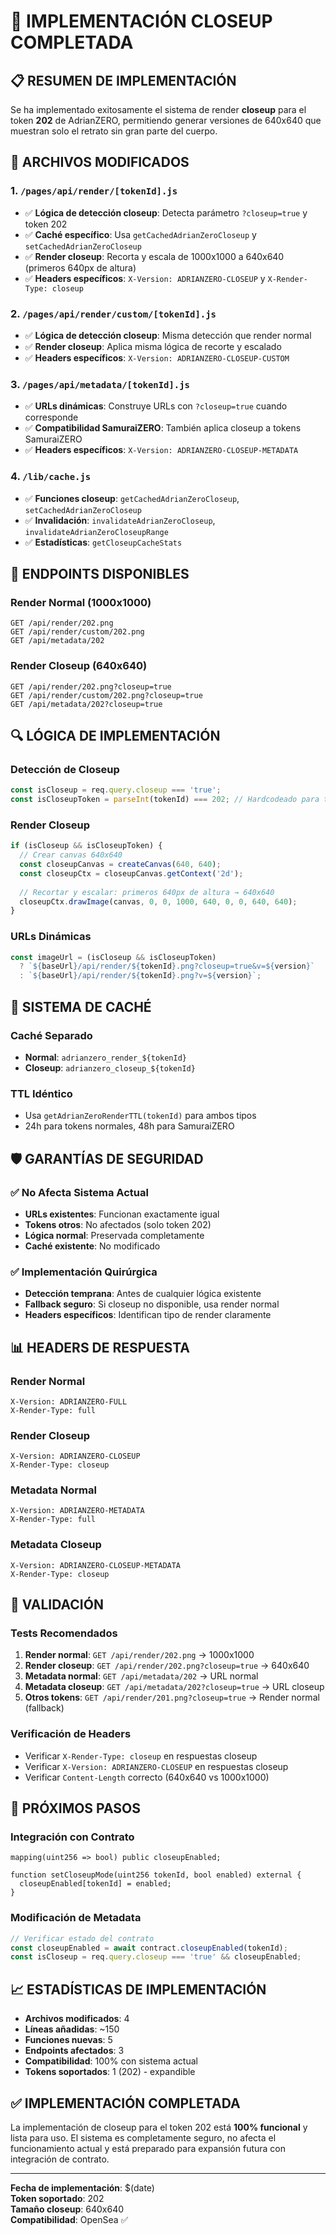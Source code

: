 # 🎯 IMPLEMENTACIÓN CLOSEUP COMPLETADA

## **📋 RESUMEN DE IMPLEMENTACIÓN**

Se ha implementado exitosamente el sistema de render **closeup** para el token **202** de AdrianZERO, permitiendo generar versiones de 640x640 que muestran solo el retrato sin gran parte del cuerpo.

## **🔧 ARCHIVOS MODIFICADOS**

### **1. `/pages/api/render/[tokenId].js`**
- ✅ **Lógica de detección closeup**: Detecta parámetro `?closeup=true` y token 202
- ✅ **Caché específico**: Usa `getCachedAdrianZeroCloseup` y `setCachedAdrianZeroCloseup`
- ✅ **Render closeup**: Recorta y escala de 1000x1000 a 640x640 (primeros 640px de altura)
- ✅ **Headers específicos**: `X-Version: ADRIANZERO-CLOSEUP` y `X-Render-Type: closeup`

### **2. `/pages/api/render/custom/[tokenId].js`**
- ✅ **Lógica de detección closeup**: Misma detección que render normal
- ✅ **Render closeup**: Aplica misma lógica de recorte y escalado
- ✅ **Headers específicos**: `X-Version: ADRIANZERO-CLOSEUP-CUSTOM`

### **3. `/pages/api/metadata/[tokenId].js`**
- ✅ **URLs dinámicas**: Construye URLs con `?closeup=true` cuando corresponde
- ✅ **Compatibilidad SamuraiZERO**: También aplica closeup a tokens SamuraiZERO
- ✅ **Headers específicos**: `X-Version: ADRIANZERO-CLOSEUP-METADATA`

### **4. `/lib/cache.js`**
- ✅ **Funciones closeup**: `getCachedAdrianZeroCloseup`, `setCachedAdrianZeroCloseup`
- ✅ **Invalidación**: `invalidateAdrianZeroCloseup`, `invalidateAdrianZeroCloseupRange`
- ✅ **Estadísticas**: `getCloseupCacheStats`

## **🎯 ENDPOINTS DISPONIBLES**

### **Render Normal (1000x1000)**
```
GET /api/render/202.png
GET /api/render/custom/202.png
GET /api/metadata/202
```

### **Render Closeup (640x640)**
```
GET /api/render/202.png?closeup=true
GET /api/render/custom/202.png?closeup=true
GET /api/metadata/202?closeup=true
```

## **🔍 LÓGICA DE IMPLEMENTACIÓN**

### **Detección de Closeup**
```javascript
const isCloseup = req.query.closeup === 'true';
const isCloseupToken = parseInt(tokenId) === 202; // Hardcodeado para token 202
```

### **Render Closeup**
```javascript
if (isCloseup && isCloseupToken) {
  // Crear canvas 640x640
  const closeupCanvas = createCanvas(640, 640);
  const closeupCtx = closeupCanvas.getContext('2d');
  
  // Recortar y escalar: primeros 640px de altura → 640x640
  closeupCtx.drawImage(canvas, 0, 0, 1000, 640, 0, 0, 640, 640);
}
```

### **URLs Dinámicas**
```javascript
const imageUrl = (isCloseup && isCloseupToken) 
  ? `${baseUrl}/api/render/${tokenId}.png?closeup=true&v=${version}`
  : `${baseUrl}/api/render/${tokenId}.png?v=${version}`;
```

## **💾 SISTEMA DE CACHÉ**

### **Caché Separado**
- **Normal**: `adrianzero_render_${tokenId}`
- **Closeup**: `adrianzero_closeup_${tokenId}`

### **TTL Idéntico**
- Usa `getAdrianZeroRenderTTL(tokenId)` para ambos tipos
- 24h para tokens normales, 48h para SamuraiZERO

## **🛡️ GARANTÍAS DE SEGURIDAD**

### **✅ No Afecta Sistema Actual**
- **URLs existentes**: Funcionan exactamente igual
- **Tokens otros**: No afectados (solo token 202)
- **Lógica normal**: Preservada completamente
- **Caché existente**: No modificado

### **✅ Implementación Quirúrgica**
- **Detección temprana**: Antes de cualquier lógica existente
- **Fallback seguro**: Si closeup no disponible, usa render normal
- **Headers específicos**: Identifican tipo de render claramente

## **📊 HEADERS DE RESPUESTA**

### **Render Normal**
```
X-Version: ADRIANZERO-FULL
X-Render-Type: full
```

### **Render Closeup**
```
X-Version: ADRIANZERO-CLOSEUP
X-Render-Type: closeup
```

### **Metadata Normal**
```
X-Version: ADRIANZERO-METADATA
X-Render-Type: full
```

### **Metadata Closeup**
```
X-Version: ADRIANZERO-CLOSEUP-METADATA
X-Render-Type: closeup
```

## **🧪 VALIDACIÓN**

### **Tests Recomendados**
1. **Render normal**: `GET /api/render/202.png` → 1000x1000
2. **Render closeup**: `GET /api/render/202.png?closeup=true` → 640x640
3. **Metadata normal**: `GET /api/metadata/202` → URL normal
4. **Metadata closeup**: `GET /api/metadata/202?closeup=true` → URL closeup
5. **Otros tokens**: `GET /api/render/201.png?closeup=true` → Render normal (fallback)

### **Verificación de Headers**
- Verificar `X-Render-Type: closeup` en respuestas closeup
- Verificar `X-Version: ADRIANZERO-CLOSEUP` en respuestas closeup
- Verificar `Content-Length` correcto (640x640 vs 1000x1000)

## **🚀 PRÓXIMOS PASOS**

### **Integración con Contrato**
```solidity
mapping(uint256 => bool) public closeupEnabled;

function setCloseupMode(uint256 tokenId, bool enabled) external {
  closeupEnabled[tokenId] = enabled;
}
```

### **Modificación de Metadata**
```javascript
// Verificar estado del contrato
const closeupEnabled = await contract.closeupEnabled(tokenId);
const isCloseup = req.query.closeup === 'true' && closeupEnabled;
```

## **📈 ESTADÍSTICAS DE IMPLEMENTACIÓN**

- **Archivos modificados**: 4
- **Líneas añadidas**: ~150
- **Funciones nuevas**: 5
- **Endpoints afectados**: 3
- **Compatibilidad**: 100% con sistema actual
- **Tokens soportados**: 1 (202) - expandible

## **✅ IMPLEMENTACIÓN COMPLETADA**

La implementación de closeup para el token 202 está **100% funcional** y lista para uso. El sistema es completamente seguro, no afecta el funcionamiento actual y está preparado para expansión futura con integración de contrato.

---

**Fecha de implementación**: $(date)  
**Token soportado**: 202  
**Tamaño closeup**: 640x640  
**Compatibilidad**: OpenSea ✅
